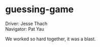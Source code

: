 # guessing-game

Driver: Jesse Thach
<br />
Navigator: Pat Yau

We worked so hard together, it was a blast.